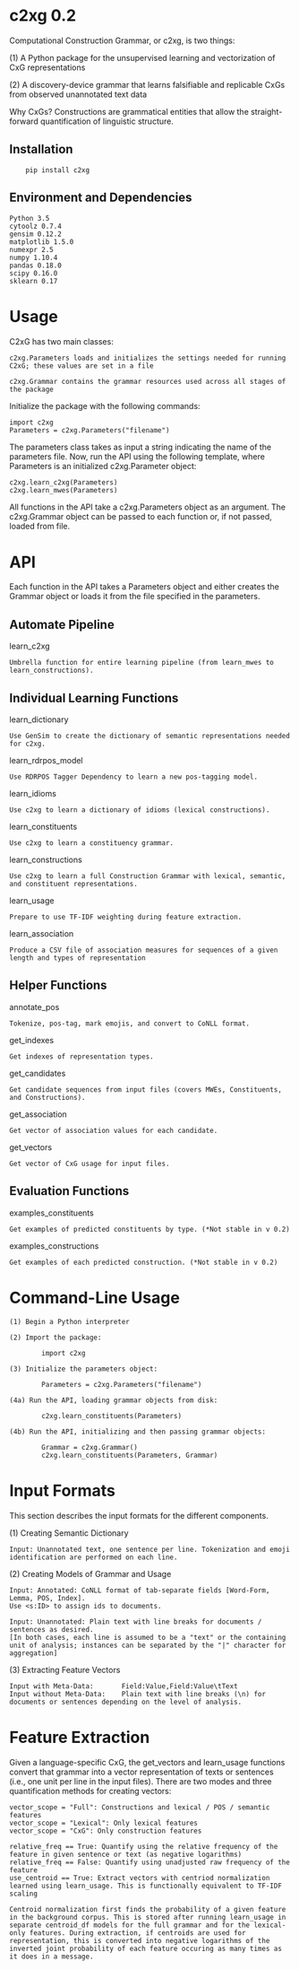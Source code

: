 
c2xg 0.2
=============

Computational Construction Grammar, or c2xg, is two things: 

(1) A Python package for the unsupervised learning and vectorization of CxG representations

(2) A discovery-device grammar that learns falsifiable and replicable CxGs from observed unannotated text data

Why CxGs? Constructions are grammatical entities that allow the straight-forward quantification of linguistic structure.


Installation
--------------

		pip install c2xg


Environment and Dependencies
----------------------------------

	Python 3.5
	cytoolz 0.7.4
	gensim 0.12.2
	matplotlib 1.5.0
	numexpr 2.5
	numpy 1.10.4
	pandas 0.18.0
	scipy 0.16.0
	sklearn 0.17

Usage
=====
C2xG has two main classes:

	c2xg.Parameters loads and initializes the settings needed for running C2xG; these values are set in a file
	
	c2xg.Grammar contains the grammar resources used across all stages of the package
	
Initialize the package with the following commands:

	import c2xg
	Parameters = c2xg.Parameters("filename")
	
The parameters class takes as input a string indicating the name of the parameters file. Now, run the API using the following template, where Parameters is an initialized c2xg.Parameter object:

	c2xg.learn_c2xg(Parameters)
	c2xg.learn_mwes(Parameters)
	
All functions in the API take a c2xg.Parameters object as an argument. The c2xg.Grammar object can be passed to each function or, if not passed, loaded from file.
	
API
====

Each function in the API takes a Parameters object and either creates the Grammar object or loads it from the file specified in the parameters.

Automate Pipeline
------------------

learn_c2xg			

	Umbrella function for entire learning pipeline (from learn_mwes to learn_constructions).

Individual Learning Functions
------------------------------

learn_dictionary		

	Use GenSim to create the dictionary of semantic representations needed for c2xg.

learn_rdrpos_model		

	Use RDRPOS Tagger Dependency to learn a new pos-tagging model.

learn_idioms				

	Use c2xg to learn a dictionary of idioms (lexical constructions).

learn_constituents	 	

	Use c2xg to learn a constituency grammar.

learn_constructions 	

	Use c2xg to learn a full Construction Grammar with lexical, semantic, and constituent representations.

learn_usage				

	Prepare to use TF-IDF weighting during feature extraction.
		
learn_association

	Produce a CSV file of association measures for sequences of a given length and types of representation

Helper Functions
-----------------

annotate_pos			

	Tokenize, pos-tag, mark emojis, and convert to CoNLL format.

get_indexes				

	Get indexes of representation types.

get_candidates			

	Get candidate sequences from input files (covers MWEs, Constituents, and Constructions).

get_association			

	Get vector of association values for each candidate.

get_vectors				

	Get vector of CxG usage for input files.

Evaluation Functions
----------------------

examples_constituents	

	Get examples of predicted constituents by type. (*Not stable in v 0.2)

examples_constructions	

	Get examples of each predicted construction. (*Not stable in v 0.2)
		
Command-Line Usage
==================

	(1) Begin a Python interpreter

	(2) Import the package:
	
			import c2xg
	
	(3) Initialize the parameters object:
	
			Parameters = c2xg.Parameters("filename")
			
	(4a) Run the API, loading grammar objects from disk:
	
			c2xg.learn_constituents(Parameters)
			
	(4b) Run the API, initializing and then passing grammar objects:
	
			Grammar = c2xg.Grammar()
			c2xg.learn_constituents(Parameters, Grammar)	


Input Formats
===================

This section describes the input formats for the different components.

(1) Creating Semantic Dictionary

	Input: Unannotated text, one sentence per line. Tokenization and emoji identification are performed on each line.
	
(2) Creating Models of Grammar and Usage
	
	Input: Annotated: CoNLL format of tab-separate fields [Word-Form, Lemma, POS, Index]. 
	Use <s:ID> to assign ids to documents.
	
	Input: Unannotated: Plain text with line breaks for documents / sentences as desired. 
	[In both cases, each line is assumed to be a "text" or the containing unit of analysis; instances can be separated by the "|" character for aggregation]
			
(3) Extracting Feature Vectors
	
	Input with Meta-Data: 		Field:Value,Field:Value\tText
	Input without Meta-Data:	Plain text with line breaks (\n) for documents or sentences depending on the level of analysis.
	
	
Feature Extraction
=========================

Given a language-specific CxG, the get_vectors and learn_usage functions convert that grammar into a vector representation of texts or sentences (i.e., one unit per line in the input files). There are two modes and three quantification methods for creating vectors:

	vector_scope = "Full": Constructions and lexical / POS / semantic features
	vector_scope = "Lexical": Only lexical features
	vector_scope = "CxG": Only construction features	
	
	relative_freq == True: Quantify using the relative frequency of the feature in given sentence or text (as negative logarithms)
	relative_freq == False: Quantify using unadjusted raw frequency of the feature
	use_centroid == True: Extract vectors with centriod normalization learned using learn_usage. This is functionally equivalent to TF-IDF scaling
	
	Centroid normalization first finds the probability of a given feature in the background corpus. This is stored after running learn_usage in separate centroid_df models for the full grammar and for the lexical-only features. During extraction, if centroids are used for representation, this is converted into negative logarithms of the inverted joint probability of each feature occuring as many times as it does in a message.